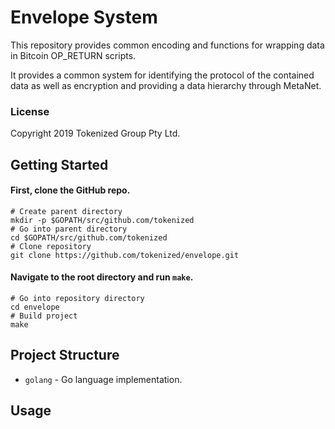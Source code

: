# Envelope System

This repository provides common encoding and functions for wrapping data in Bitcoin OP_RETURN scripts.

It provides a common system for identifying the protocol of the contained data as well as encryption and providing a data hierarchy through MetaNet.

### License

Copyright 2019 Tokenized Group Pty Ltd.

## Getting Started

#### First, clone the GitHub repo.
```
# Create parent directory
mkdir -p $GOPATH/src/github.com/tokenized
# Go into parent directory
cd $GOPATH/src/github.com/tokenized
# Clone repository
git clone https://github.com/tokenized/envelope.git
```

#### Navigate to the root directory and run `make`.
```
# Go into repository directory
cd envelope
# Build project
make
```

## Project Structure

- `golang` - Go language implementation.

## Usage
